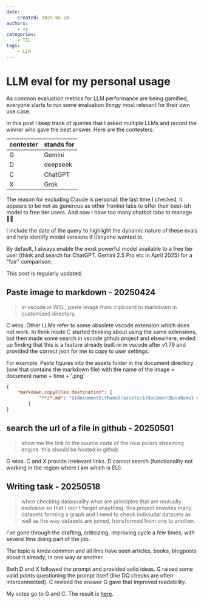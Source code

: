 ```yaml
---
date:
    created: 2025-04-24
authors:
    - xy
categories:
    - TIL
tags:
    - LLM
---
```



# LLM eval for my personal usage 
<!-- more -->

As common evaluation metrics for LLM performance are being gamified, everyone starts to run some evaluation thingy most relevant for their own use case.

In this post I keep track of queries that I asked multiple LLMs and record the winner who gave the best answer. 
Here are the contesters: 

| contester | stands for |
|--------------|------------|
| G           | Gemini     |
| D            | deepseek   |
| C            | ChatGPT    |
| X           | Grok       |

The reason for excluding Claude is personal: the last time I checked, it appears to be not as generous as other frontier labs to offer their best-ish model to free tier users. And now I have too many chatbot tabs to manage :man_shrugging:

I include the date of the query to highlight the dynamic nature of these evals and help identify model versions if I/anyone wanted to. 



By default, I always enable the most powerful model available  to a free tier user (think and search for ChatGPT. Gemini 2.5 Pro etc in April 2025) for a "fair" comparison.



This post is regularly updated. 



## Paste image to markdown - 20250424

> in vscode in WSL, paste image from clipboard to markdown in customized directory.

C  wins. Other LLMs refer to some obsolete vscode extension which does not work. In think mode C started thinking about using the same extensions, but then made some search in vscode github project and elsewhere,  ended up finding  that this is a feature already built-in in vscode after v1.79 and provided the correct json for me to copy to user settings.   

For example. Paste figures into the assets folder in the document directory (one that contains the markdown file) with the name of the image = 
document name + time + '.png'

```json
{
    "markdown.copyFiles.destination": {
            "**/*.md": "${documentDirName}/assets/${documentBaseName}-${unixTime}.${fileExtName}"
        }
}
```


## search the url of a file in github - 20250501

> show me the link to the source code of the new polars streaming engine. this should be hosted in github

G wins. C and X provide irrelevant links. D cannot search (functionality not working in the region where I am which is EU). 


## Writing task - 20250518

> when checking dataquality what are principles that are mutually exclusive so that I don't forget anaything. this project invovles many datasets forming a graph and I need to check indiviudal datasets as well as the way datasets are joined, transformed from one to another.

I've gone through the drafting, criticizing, improving cycle a few times, with several llms doing part of the job. 

The topic is kinda common and all llms have seen articles, books, blogposts about it already, in one way or another. 

Both D and X followed the prompt and provided solid ideas. G raised some valid points questioning the prompt itself (like DQ checks are often interconnected). C revised the answer G gave that improved readability. 

My votes go to G and C. The result is [here](202505-dq.md).


